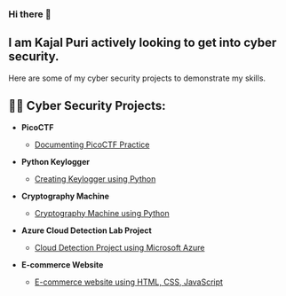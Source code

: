 ### Hi there 👋

<h2>I am Kajal Puri actively looking to get into cyber security.</h2>
Here are some of my cyber security projects to demonstrate my skills.

 <h2>👨‍💻 Cyber Security Projects:</h2>

 - <b>PicoCTF</b>
    - [Documenting PicoCTF Practice](https://github.com/Kaajal32/PicoCTF)
      
- <b>Python Keylogger</b>
    - [Creating Keylogger using Python](https://github.com/Kaajal32/Python-Keylogger)

- <b>Cryptography Machine</b>
    - [Cryptography Machine using Python](https://github.com/Kaajal32/Cryptography-Machine)
      
 - <b>Azure Cloud Detection Lab Project</b>
    - [Cloud Detection Project using Microsoft Azure](https://github.com/Kaajal32/Azure-Active-Directory)

- <b>E-commerce Website</b>
    - [E-commerce website using HTML, CSS, JavaScript](https://github.com/Kaajal32/E-commerce-Restaurant)

